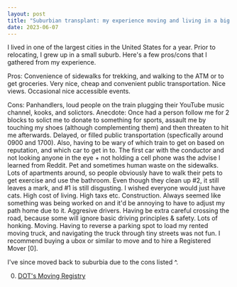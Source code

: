 ```yaml
---
layout: post
title: "Suburbian transplant: my experience moving and living in a big city"
date: 2023-06-07
---
```


I lived in one of the largest cities in the United States for a year. Prior to relocating, I grew up in a small suburb. Here's a few pros/cons that I gathered from my experience.

Pros:
Convenience of sidewalks for trekking, and walking to the ATM or to get groceries.
Very nice, cheap and convenient public transportation.
Nice views.
Occasional nice accessible events.

Cons:
Panhandlers, loud people on the train plugging their YouTube music channel, kooks, and solictors. Anecdote: Once had a person follow me for 2 blocks to solict me to donate to something for sports, assault me by touching my shoes (although complementing them) and then threaten to hit me afterwards. 
Delayed, or filled public transportation (specfically around 0900 and 1700). Also, having to be wary of which train to get on based on reputation, and which car to get in to. The first car with the conductor and not looking anyone in the eye + not holding a cell phone was the advise I learned from Reddit.
Pet and sometimes human waste on the sidewalks. Lots of apartments around, so people obviously have to walk their pets to get exercise and use the bathroom. Even though they clean up #2, it still leaves a mark, and #1 is still disgusting. I wished everyone would just have cats.
High cost of living. High taxs etc.
Construction. Always seemed like something was being worked on and it'd be annoying to have to adjust my path home due to it.
Aggresive drivers. Having be extra careful crossing the road, because some will ignore basic driving principles & safety. Lots of honking.
Moving. Having to reverse a parking spot to load my rented moving truck, and navigating the truck through tiny streets was not fun. I recommend buying a ubox or similar to move and to hire a Registered Mover [0].

I've since moved back to suburbia due to the cons listed ^. 

0. [DOT's Moving Registry](https://www.fmcsa.dot.gov/protect-your-move/search-mover)
